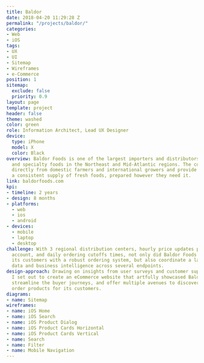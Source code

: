 ```yaml
---
title: Baldor
date: 2018-04-20 11:29:28 Z
permalink: "/projects/baldor/"
categories:
- Web
- iOS
tags:
- UX
- UI
- Sitemap
- Wireframes
- e-Commerce
position: 1
sitemap:
  exclude: false
  priority: 0.9
layout: page
template: project
header: false
theme: washed
color: green
role: Information Architect, Lead UX Designer
device:
  type: iPhone
  model: X
  color: Black
overview: Baldor Foods is one of the largest importers and distributors of fresh produce
  and specialty foods in the Northeast and Mid-Atlantic regions. The company buys
  directly from domestic farmers and international growers and provide customers with
  a consistent supply of fresh foods, prepared however they need it.
link: baldorfoods.com
kpi:
- timeline: 2 years
- design: 8 months
- platforms:
  - web
  - ios
  - android
- devices:
  - mobile
  - laptop
  - desktop
challenge: With 3 regional distribution centers, hourly price updates per customer
  account, and daily ordering cutoffs times, not only did Baldor Foods need to provide
  its customers with a robust ordering system, but also coordinate a large amount
  data and business intelligence across several endpoints.
design-approach: Drawing on insights from user surveys and customer support channels,
  I set out to create an eCommerce website that artfully showcased Baldor’s products,
  streamline the buyer journeys, and offer multiple avenues to discover, save, and
  order products for its customers.
diagrams:
- name: Sitemap
wireframes:
- name: iOS Home
- name: iOS Search
- name: iOS Product Dialog
- name: iOS Product Cards Horizontal
- name: iOS Product Cards Vertical
- name: Search
- name: Filter
- name: Mobile Navigation
---
```

